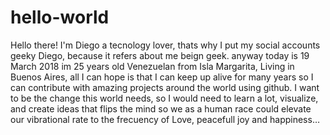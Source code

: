 # hello-world

Hello there! I'm Diego a tecnology lover, thats why I put my social accounts geeky Diego, because it refers about me beign geek. anyway today is 19 March 2018 im 25 years old Venezuelan from Isla Margarita, Living in Buenos Aires, all I can hope is that I can keep up alive for many years so I can contribute with amazing projects around the world using github. I want to be the change this world needs, so I would need to learn a lot, visualize, and create ideas that flips the mind so we as a human race could elevate our vibrational rate to the frecuency of Love, peacefull joy and happiness… 

